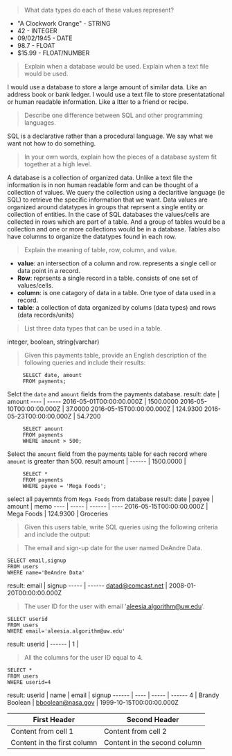 >What data types do each of these values represent?

- "A Clockwork Orange"  - STRING
- 42 - INTEGER
- 09/02/1945 - DATE
- 98.7 - FLOAT
- $15.99 - FLOAT/NUMBER


> Explain when a database would be used. Explain when a text file would be used.

I would use a database to store a large amount of similar data. Like an address book or bank ledger.
I would use a text file to store presentatational or human readable information. Like a ltter to a friend or recipe.

>Describe one difference between SQL and other programming languages.

SQL is a declarative rather than a procedural language. We say what we want not how to do something.

>In your own words, explain how the pieces of a database system fit together at a high level.

A database is a collection of organized data. Unlike a text file the information is in non human readable form and can be thought of a collection of values. We query the collection using a declaritive language (ie SQL) to retrieve the specific information that we want. Data values are organized around datatypes in groups that reprsent a single entity or collection of entities. In the case of SQL databases the values/cells are collected in rows which are part of a table. And a group of tables would be a collection and one or more collections would be in a database. Tables also have columns to organize the datatypes found in each row.


>Explain the meaning of table, row, column, and value.

- __value__: an intersection of a column and row. represents a single cell or data point in a record.
- __Row__: reprsents a single record in a table. consists of one set of values/cells.
- __column__: is one catagory of data in a table. One tyoe of data used in a record.
- __table__:  a collection of data organized by colums (data types) and rows (data records/units)

>List three data types that can be used in a table.

integer, boolean, string(varchar)

>Given this payments table, provide an English description of the following queries and include their results:
```
     SELECT date, amount
     FROM payments;
```

Selct the `date` and `amount` fields from the payments database.
result:
date | amount
---- | -----
2016-05-01T00:00:00.000Z	| 1500.0000
2016-05-10T00:00:00.000Z	| 37.0000
2016-05-15T00:00:00.000Z | 124.9300
2016-05-23T00:00:00.000Z | 54.7200
```
     SELECT amount
     FROM payments
     WHERE amount > 500;
```
Select the `amount` field from the payments table for each record where `amount` is greater than 500.
result
amount |
------ |
1500.0000 |

```
     SELECT *
     FROM payments
     WHERE payee = 'Mega Foods';
```
select all payemnts from `Mega Foods` from database
result:
date	| payee | amount | memo
---- | ----- | ------ | ----
2016-05-15T00:00:00.000Z	| Mega Foods |	124.9300	| Groceries

>Given this users table, write SQL queries using the following criteria and include the output:

>The email and sign-up date for the user named DeAndre Data.
```
SELECT email,signup 
FROM users
WHERE name='DeAndre Data'
```
result:
email | signup
----- | ------
datad@comcast.net | 2008-01-20T00:00:00.000Z


>The user ID for the user with email 'aleesia.algorithm@uw.edu'.
```
SELECT userid
FROM users
WHERE email='aleesia.algorithm@uw.edu'
```
result:
userid |
------ |
1 |

>All the columns for the user ID equal to 4.
```
SELECT *
FROM users
WHERE userid=4
```
result:
userid | name | email | signup
------ | ---- | ----- | ------
4 | Brandy Boolean | bboolean@nasa.gov | 1999-10-15T00:00:00.000Z





First Header | Second Header
------------ | -------------
Content from cell 1 | Content from cell 2
Content in the first column | Content in the second column
